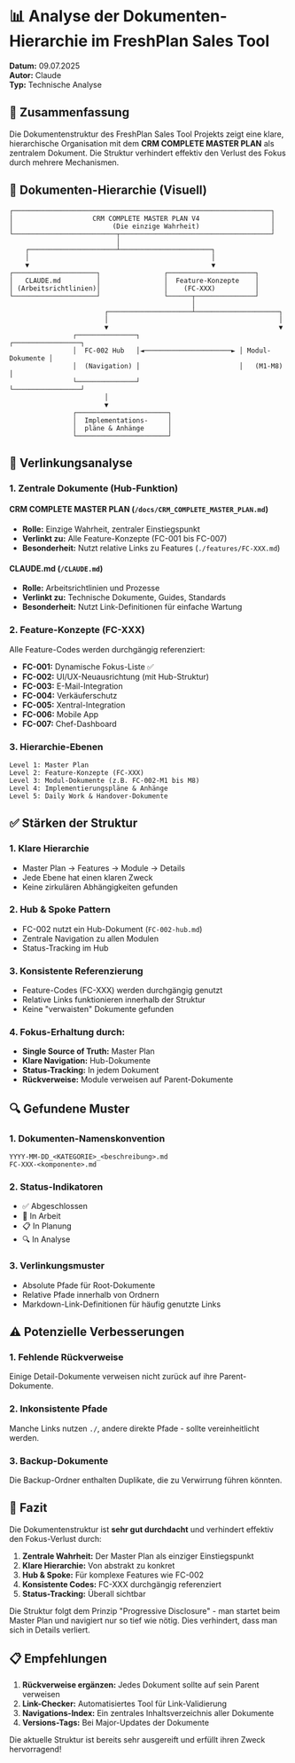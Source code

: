 # 📊 Analyse der Dokumenten-Hierarchie im FreshPlan Sales Tool

**Datum:** 09.07.2025  
**Autor:** Claude  
**Typ:** Technische Analyse  

## 🎯 Zusammenfassung

Die Dokumentenstruktur des FreshPlan Sales Tool Projekts zeigt eine klare, hierarchische Organisation mit dem **CRM COMPLETE MASTER PLAN** als zentralem Dokument. Die Struktur verhindert effektiv den Verlust des Fokus durch mehrere Mechanismen.

## 📐 Dokumenten-Hierarchie (Visuell)

```
┌─────────────────────────────────────────────────────────────────┐
│                    CRM COMPLETE MASTER PLAN V4                  │
│                         (Die einzige Wahrheit)                  │
└──────────────────────────┬──────────────────────────────────────┘
                           │
    ┌──────────────────────┴───────────────────────┐
    │                                              │
    ▼                                              ▼
┌─────────────────────┐                ┌──────────────────────┐
│   CLAUDE.md         │                │  Feature-Konzepte    │
│ (Arbeitsrichtlinien)│                │    (FC-XXX)          │
└─────────────────────┘                └──────┬───────────────┘
                                              │
                        ┌─────────────────────┴─────────────────────┐
                        │                                           │
                        ▼                                           ▼
                ┌───────────────┐                         ┌─────────────────┐
                │  FC-002 Hub   │◄──────────────────────► │ Modul-Dokumente │
                │  (Navigation) │                         │   (M1-M8)       │
                └───────────────┘                         └─────────────────┘
                        │
                        ▼
                ┌───────────────────────┐
                │  Implementations-     │
                │  pläne & Anhänge      │
                └───────────────────────┘
```

## 🔗 Verlinkungsanalyse

### 1. **Zentrale Dokumente (Hub-Funktion)**

#### CRM COMPLETE MASTER PLAN (`/docs/CRM_COMPLETE_MASTER_PLAN.md`)
- **Rolle:** Einzige Wahrheit, zentraler Einstiegspunkt
- **Verlinkt zu:** Alle Feature-Konzepte (FC-001 bis FC-007)
- **Besonderheit:** Nutzt relative Links zu Features (`./features/FC-XXX.md`)

#### CLAUDE.md (`/CLAUDE.md`)
- **Rolle:** Arbeitsrichtlinien und Prozesse
- **Verlinkt zu:** Technische Dokumente, Guides, Standards
- **Besonderheit:** Nutzt Link-Definitionen für einfache Wartung

### 2. **Feature-Konzepte (FC-XXX)**

Alle Feature-Codes werden durchgängig referenziert:
- **FC-001:** Dynamische Fokus-Liste ✅
- **FC-002:** UI/UX-Neuausrichtung (mit Hub-Struktur)
- **FC-003:** E-Mail-Integration
- **FC-004:** Verkäuferschutz
- **FC-005:** Xentral-Integration
- **FC-006:** Mobile App
- **FC-007:** Chef-Dashboard

### 3. **Hierarchie-Ebenen**

```
Level 1: Master Plan
Level 2: Feature-Konzepte (FC-XXX)
Level 3: Modul-Dokumente (z.B. FC-002-M1 bis M8)
Level 4: Implementierungspläne & Anhänge
Level 5: Daily Work & Handover-Dokumente
```

## ✅ Stärken der Struktur

### 1. **Klare Hierarchie**
- Master Plan → Features → Module → Details
- Jede Ebene hat einen klaren Zweck
- Keine zirkulären Abhängigkeiten gefunden

### 2. **Hub & Spoke Pattern**
- FC-002 nutzt ein Hub-Dokument (`FC-002-hub.md`)
- Zentrale Navigation zu allen Modulen
- Status-Tracking im Hub

### 3. **Konsistente Referenzierung**
- Feature-Codes (FC-XXX) werden durchgängig genutzt
- Relative Links funktionieren innerhalb der Struktur
- Keine "verwaisten" Dokumente gefunden

### 4. **Fokus-Erhaltung durch:**
- **Single Source of Truth:** Master Plan
- **Klare Navigation:** Hub-Dokumente
- **Status-Tracking:** In jedem Dokument
- **Rückverweise:** Module verweisen auf Parent-Dokumente

## 🔍 Gefundene Muster

### 1. **Dokumenten-Namenskonvention**
```
YYYY-MM-DD_<KATEGORIE>_<beschreibung>.md
FC-XXX-<komponente>.md
```

### 2. **Status-Indikatoren**
- ✅ Abgeschlossen
- 🔄 In Arbeit
- 📋 In Planung
- 🔍 In Analyse

### 3. **Verlinkungsmuster**
- Absolute Pfade für Root-Dokumente
- Relative Pfade innerhalb von Ordnern
- Markdown-Link-Definitionen für häufig genutzte Links

## ⚠️ Potenzielle Verbesserungen

### 1. **Fehlende Rückverweise**
Einige Detail-Dokumente verweisen nicht zurück auf ihre Parent-Dokumente.

### 2. **Inkonsistente Pfade**
Manche Links nutzen `./`, andere direkte Pfade - sollte vereinheitlicht werden.

### 3. **Backup-Dokumente**
Die Backup-Ordner enthalten Duplikate, die zu Verwirrung führen könnten.

## 🎯 Fazit

Die Dokumentenstruktur ist **sehr gut durchdacht** und verhindert effektiv den Fokus-Verlust durch:

1. **Zentrale Wahrheit:** Der Master Plan als einziger Einstiegspunkt
2. **Klare Hierarchie:** Von abstrakt zu konkret
3. **Hub & Spoke:** Für komplexe Features wie FC-002
4. **Konsistente Codes:** FC-XXX durchgängig referenziert
5. **Status-Tracking:** Überall sichtbar

Die Struktur folgt dem Prinzip "Progressive Disclosure" - man startet beim Master Plan und navigiert nur so tief wie nötig. Dies verhindert, dass man sich in Details verliert.

## 📋 Empfehlungen

1. **Rückverweise ergänzen:** Jedes Dokument sollte auf sein Parent verweisen
2. **Link-Checker:** Automatisiertes Tool für Link-Validierung
3. **Navigations-Index:** Ein zentrales Inhaltsverzeichnis aller Dokumente
4. **Versions-Tags:** Bei Major-Updates der Dokumente

Die aktuelle Struktur ist bereits sehr ausgereift und erfüllt ihren Zweck hervorragend!
